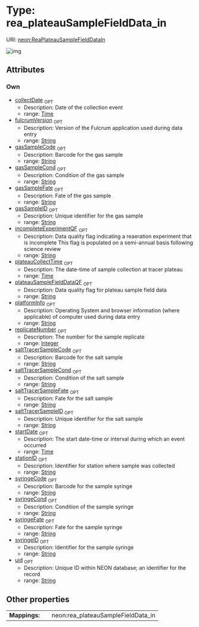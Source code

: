 
# Type: rea_plateauSampleFieldData_in




URI: [neon:ReaPlateauSampleFieldDataIn](https://data.neonscience.org/ReaPlateauSampleFieldDataIn)


![img](http://yuml.me/diagram/nofunky;dir:TB/class/[ReaPlateauSampleFieldDataIn&#124;uid:string%20%3F;collectDate:time%20%3F;stationID:string%20%3F;startDate:time%20%3F;replicateNumber:integer%20%3F;fulcrumVersion:string%20%3F;platformInfo:string%20%3F;gasSampleCode:string%20%3F;gasSampleID:string%20%3F;plateauSampleFieldDataQF:string%20%3F;plateauCollectTime:time%20%3F;saltTracerSampleCode:string%20%3F;saltTracerSampleID:string%20%3F;syringeID:string%20%3F;syringeCode:string%20%3F;gasSampleFate:string%20%3F;saltTracerSampleFate:string%20%3F;syringeFate:string%20%3F;gasSampleCond:string%20%3F;saltTracerSampleCond:string%20%3F;syringeCond:string%20%3F;incompleteExperimentQF:string%20%3F])

## Attributes


### Own

 * [collectDate](collectDate.md)  <sub>OPT</sub>
    * Description: Date of the collection event
    * range: [Time](types/Time.md)
 * [fulcrumVersion](fulcrumVersion.md)  <sub>OPT</sub>
    * Description: Version of the Fulcrum application used during data entry
    * range: [String](types/String.md)
 * [gasSampleCode](gasSampleCode.md)  <sub>OPT</sub>
    * Description: Barcode for the gas sample
    * range: [String](types/String.md)
 * [gasSampleCond](gasSampleCond.md)  <sub>OPT</sub>
    * Description: Condition of the gas sample
    * range: [String](types/String.md)
 * [gasSampleFate](gasSampleFate.md)  <sub>OPT</sub>
    * Description: Fate of the gas sample
    * range: [String](types/String.md)
 * [gasSampleID](gasSampleID.md)  <sub>OPT</sub>
    * Description: Unique identifier for the gas sample
    * range: [String](types/String.md)
 * [incompleteExperimentQF](incompleteExperimentQF.md)  <sub>OPT</sub>
    * Description: Data quality flag indicating a reaeration experiment that is incomplete This flag is populated on a semi-annual basis following science review
    * range: [String](types/String.md)
 * [plateauCollectTime](plateauCollectTime.md)  <sub>OPT</sub>
    * Description: The date-time of sample collection at tracer plateau
    * range: [Time](types/Time.md)
 * [plateauSampleFieldDataQF](plateauSampleFieldDataQF.md)  <sub>OPT</sub>
    * Description: Data quality flag for plateau sample field data
    * range: [String](types/String.md)
 * [platformInfo](platformInfo.md)  <sub>OPT</sub>
    * Description: Operating System and browser information (where applicable) of computer used during data entry
    * range: [String](types/String.md)
 * [replicateNumber](replicateNumber.md)  <sub>OPT</sub>
    * Description: The number for the sample replicate
    * range: [Integer](types/Integer.md)
 * [saltTracerSampleCode](saltTracerSampleCode.md)  <sub>OPT</sub>
    * Description: Barcode for the salt sample
    * range: [String](types/String.md)
 * [saltTracerSampleCond](saltTracerSampleCond.md)  <sub>OPT</sub>
    * Description: Condition of the salt sample
    * range: [String](types/String.md)
 * [saltTracerSampleFate](saltTracerSampleFate.md)  <sub>OPT</sub>
    * Description: Fate for the salt sample
    * range: [String](types/String.md)
 * [saltTracerSampleID](saltTracerSampleID.md)  <sub>OPT</sub>
    * Description: Unique identifier for the salt sample
    * range: [String](types/String.md)
 * [startDate](startDate.md)  <sub>OPT</sub>
    * Description: The start date-time or interval during which an event occurred
    * range: [Time](types/Time.md)
 * [stationID](stationID.md)  <sub>OPT</sub>
    * Description: Identifier for station where sample was collected
    * range: [String](types/String.md)
 * [syringeCode](syringeCode.md)  <sub>OPT</sub>
    * Description: Barcode for the sample syringe
    * range: [String](types/String.md)
 * [syringeCond](syringeCond.md)  <sub>OPT</sub>
    * Description: Condition of the sample syringe
    * range: [String](types/String.md)
 * [syringeFate](syringeFate.md)  <sub>OPT</sub>
    * Description: Fate for the sample syringe
    * range: [String](types/String.md)
 * [syringeID](syringeID.md)  <sub>OPT</sub>
    * Description: Identifier for the sample syringe
    * range: [String](types/String.md)
 * [uid](uid.md)  <sub>OPT</sub>
    * Description: Unique ID within NEON database; an identifier for the record
    * range: [String](types/String.md)

## Other properties

|  |  |  |
| --- | --- | --- |
| **Mappings:** | | neon:rea_plateauSampleFieldData_in |

